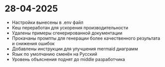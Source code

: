 28-04-2025
===================
  - Настройки вынесены в .env файл
  - Кеш переработан для ускорения производительности
  - Удалены примеры сгенерированной документации
  - Прокачаны промпты для генерации более качественного результата и снижения ошибок
  - Добавлены инструкции для улучшения mermaid диаграмм
  - Язык по умолчанию сменён на Русский
  - Уровень объяснения поднят до middle разработчика